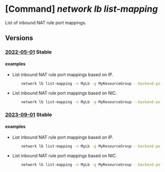 # [Command] _network lb list-mapping_

List of inbound NAT rule port mappings.

## Versions

### [2022-05-01](/Resources/mgmt-plane/L3N1YnNjcmlwdGlvbnMve30vcmVzb3VyY2Vncm91cHMve30vcHJvdmlkZXJzL21pY3Jvc29mdC5uZXR3b3JrL2xvYWRiYWxhbmNlcnMve30vYmFja2VuZGFkZHJlc3Nwb29scy97fS9xdWVyeWluYm91bmRuYXRydWxlcG9ydG1hcHBpbmc=/2022-05-01.xml) **Stable**

<!-- mgmt-plane /subscriptions/{}/resourcegroups/{}/providers/microsoft.network/loadbalancers/{}/backendaddresspools/{}/queryinboundnatruleportmapping 2022-05-01 -->

#### examples

- List inbound NAT rule port mappings based on IP.
    ```bash
        network lb list-mapping -n MyLb -g MyResourceGroup --backend-pool-name MyAddressPool --request ip=XX
    ```

- List inbound NAT rule port mappings based on NIC.
    ```bash
        network lb list-mapping -n MyLb -g MyResourceGroup --backend-pool-name MyAddressPool --request nic=XX
    ```

### [2023-09-01](/Resources/mgmt-plane/L3N1YnNjcmlwdGlvbnMve30vcmVzb3VyY2Vncm91cHMve30vcHJvdmlkZXJzL21pY3Jvc29mdC5uZXR3b3JrL2xvYWRiYWxhbmNlcnMve30vYmFja2VuZGFkZHJlc3Nwb29scy97fS9xdWVyeWluYm91bmRuYXRydWxlcG9ydG1hcHBpbmc=/2023-09-01.xml) **Stable**

<!-- mgmt-plane /subscriptions/{}/resourcegroups/{}/providers/microsoft.network/loadbalancers/{}/backendaddresspools/{}/queryinboundnatruleportmapping 2023-09-01 -->

#### examples

- List inbound NAT rule port mappings based on IP.
    ```bash
        network lb list-mapping -n MyLb -g MyResourceGroup --backend-pool-name MyAddressPool --request ip=XX
    ```

- List inbound NAT rule port mappings based on NIC.
    ```bash
        network lb list-mapping -n MyLb -g MyResourceGroup --backend-pool-name MyAddressPool --request nic=XX
    ```

